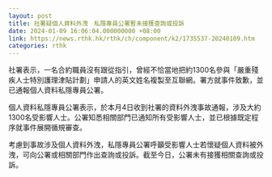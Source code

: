 ```yaml
---
layout: post
title: 社署疑個人資料外洩　私隱專員公署暫未接獲查詢或投訴
date: 2024-01-09 16:06:04.000000000 +08:00
link: https://news.rthk.hk/rthk/ch/component/k2/1735537-20240109.htm
categories: rthk
---
```


社署表示，一名合約職員沒有跟從指引，曾經不恰當地把約1300名參與「嚴重殘疾人士特別護理津貼計劃」申請人的英文姓名複製至互聯網。署方就事件致歉，並已通報個人資料私隱專員公署。

個人資料私隱專員公署表示，於本月4日收到社署的資料外洩事故通報，涉及大約1300名受影響人士。公署知悉相關部門已通知所有受影響人士，並已根據既定程序就事件展開循規審查。

考慮到事故涉及個人資料外洩，私隱專員公署呼籲受影響人士若懷疑個人資料被外洩，可向公署或相關部門作出查詢或投訴。截至今日，公署未有接獲相關查詢或投訴。
